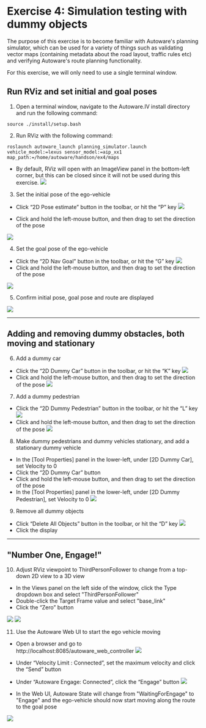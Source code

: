 # Exercise 4: Simulation testing with dummy objects

The purpose of this exercise is to become familiar with Autoware's planning simulator, which can be used for a variety of things such as validating vector maps (containing metadata about the road layout, traffic rules etc) and verifying Autoware's route planning functionality.

For this exercise, we will only need to use a single terminal window.

## Run RViz and set initial and goal poses
1. Open a terminal window, navigate to the Autoware.IV install directory and run the following command:
   
```
source ./install/setup.bash
```

2. Run RViz with the following command:

```
roslaunch autoware_launch planning_simulator.launch vehicle_model:=lexus sensor_model:=aip_xx1 map_path:=/home/autoware/handson/ex4/maps
```
- By default, RViz will open with an ImageView panel in the bottom-left corner, but this can be closed since it will not be used during this exercise.
![](images/exercise4/rviz.png)


3. Set the initial pose of the ego-vehicle
- Click “2D Pose estimate” button in the toolbar, or hit the “P” key
![](images/exercise4/toolbar_2D_pose.png)

- Click and hold the left-mouse button, and then drag to set the direction of the pose

![](images/exercise4/initial_pose.png)

4. Set the goal pose of the ego-vehicle
- Click the “2D Nav Goal” button in the toolbar, or hit the “G” key
![](images/exercise4/toolbar_2D_navgoal.png)
- Click and hold the left-mouse button, and then drag to set the direction of the pose

![](images/exercise4/goal_pose.png)

5. Confirm initial pose, goal pose and route are displayed

![](images/exercise4/poses_route.png)

---

## Adding and removing dummy obstacles, both moving and stationary
6. Add a dummy car
- Click the “2D Dummy Car” button in the toolbar, or hit the “K” key
![](images/exercise4/toolbar_2D_dummy_car.png)
- Click and hold the left-mouse button, and then drag to set the direction of the pose
![](images/exercise4/dummy_car_moving.png)

7. Add a dummy pedestrian
- Click the “2D Dummy Pedestrian” button in the toolbar, or hit the “L” key
![](images/exercise4/toolbar_2D_dummy_pedestrian.png)
- Click and hold the left-mouse button, and then drag to set the direction of the pose
![](images/exercise4/dummy_pedestrian_moving.png)

8. Make dummy pedestrians and dummy vehicles stationary, and add a stationary dummy vehicle
- In the [Tool Properties] panel in the lower-left, under [2D Dummy Car], set Velocity to 0
- Click the “2D Dummy Car” button
- Click and hold the left-mouse button, and then drag to set the direction of the pose
- In the [Tool Properties] panel in the lower-left, under [2D Dummy Pedestrian], set Velocity to 0
![](images/exercise4/tool_properties.png)

9. Remove all dummy objects
- Click “Delete All Objects” button in the toolbar, or hit the “D” key
![](images/exercise4/toolbar_delete_all_objects.png)
- Click the display

---

## "Number One, Engage!"
10.  Adjust RViz viewpoint to ThirdPersonFollower to change from a top-down 2D view to a 3D view
- In the Views panel on the left side of the window, click the Type dropdown box and select "ThirdPersonFollower"
- Double-click the Target Frame value and select "base_link"
- Click the “Zero” button

![](images/exercise4/views_properties.png)
![](images/exercise4/thirdpersonfollowerview_with_dummy_vehicle.png)

11.  Use the Autoware Web UI to start the ego vehicle moving
- Open a browser and go to http://localhost:8085/autoware_web_controller
![](images/exercise4/autoware_web_ui.png)

- Under “Velocity Limit : Connected”, set the maximum velocity and click the “Send” button
- Under “Autoware Engage: Connected”, click the “Engage” button
![](images/exercise4/autoware_web_ui_engage.png)

- In the Web UI, Autoware State will change from "WaitingForEngage" to "Engage" and the ego-vehicle should now start moving along the route to the goal pose
  
![](images/exercise4/autoware_ui_engaged.png)




